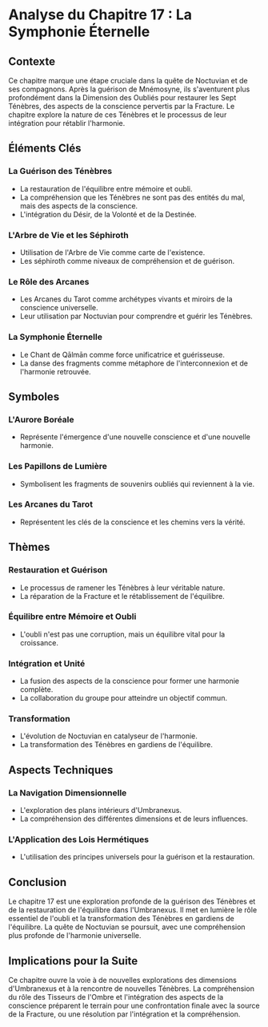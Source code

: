 # Analyse du Chapitre 17 : La Symphonie Éternelle

## Contexte
Ce chapitre marque une étape cruciale dans la quête de Noctuvian et de ses compagnons. Après la guérison de Mnémosyne, ils s'aventurent plus profondément dans la Dimension des Oubliés pour restaurer les Sept Ténèbres, des aspects de la conscience pervertis par la Fracture. Le chapitre explore la nature de ces Ténèbres et le processus de leur intégration pour rétablir l'harmonie.

## Éléments Clés

### La Guérison des Ténèbres
- La restauration de l'équilibre entre mémoire et oubli.
- La compréhension que les Ténèbres ne sont pas des entités du mal, mais des aspects de la conscience.
- L'intégration du Désir, de la Volonté et de la Destinée.

### L'Arbre de Vie et les Séphiroth
- Utilisation de l'Arbre de Vie comme carte de l'existence.
- Les séphiroth comme niveaux de compréhension et de guérison.

### Le Rôle des Arcanes
- Les Arcanes du Tarot comme archétypes vivants et miroirs de la conscience universelle.
- Leur utilisation par Noctuvian pour comprendre et guérir les Ténèbres.

### La Symphonie Éternelle
- Le Chant de Qālmān comme force unificatrice et guérisseuse.
- La danse des fragments comme métaphore de l'interconnexion et de l'harmonie retrouvée.

## Symboles

### L'Aurore Boréale
- Représente l'émergence d'une nouvelle conscience et d'une nouvelle harmonie.

### Les Papillons de Lumière
- Symbolisent les fragments de souvenirs oubliés qui reviennent à la vie.

### Les Arcanes du Tarot
- Représentent les clés de la conscience et les chemins vers la vérité.

## Thèmes

### Restauration et Guérison
- Le processus de ramener les Ténèbres à leur véritable nature.
- La réparation de la Fracture et le rétablissement de l'équilibre.

### Équilibre entre Mémoire et Oubli
- L'oubli n'est pas une corruption, mais un équilibre vital pour la croissance.

### Intégration et Unité
- La fusion des aspects de la conscience pour former une harmonie complète.
- La collaboration du groupe pour atteindre un objectif commun.

### Transformation
- L'évolution de Noctuvian en catalyseur de l'harmonie.
- La transformation des Ténèbres en gardiens de l'équilibre.

## Aspects Techniques

### La Navigation Dimensionnelle
- L'exploration des plans intérieurs d'Umbranexus.
- La compréhension des différentes dimensions et de leurs influences.

### L'Application des Lois Hermétiques
- L'utilisation des principes universels pour la guérison et la restauration.

## Conclusion

Le chapitre 17 est une exploration profonde de la guérison des Ténèbres et de la restauration de l'équilibre dans l'Umbranexus. Il met en lumière le rôle essentiel de l'oubli et la transformation des Ténèbres en gardiens de l'équilibre. La quête de Noctuvian se poursuit, avec une compréhension plus profonde de l'harmonie universelle.

## Implications pour la Suite

Ce chapitre ouvre la voie à de nouvelles explorations des dimensions d'Umbranexus et à la rencontre de nouvelles Ténèbres. La compréhension du rôle des Tisseurs de l'Ombre et l'intégration des aspects de la conscience préparent le terrain pour une confrontation finale avec la source de la Fracture, ou une résolution par l'intégration et la compréhension.
